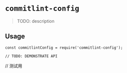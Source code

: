 # `commitlint-config`

> TODO: description

## Usage

```
const commitlintConfig = require('commitlint-config');

// TODO: DEMONSTRATE API
```

// 测试用

